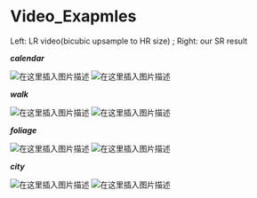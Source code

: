 # Video_Exapmles
Left: LR video(bicubic upsample to HR size) ;  Right:  our SR result

***calendar***

![在这里插入图片描述](https://img-blog.csdnimg.cn/20200715104358668.gif) 
![在这里插入图片描述](https://img-blog.csdnimg.cn/20200715111300602.gif)

***walk***

![在这里插入图片描述](https://img-blog.csdnimg.cn/20200715112456891.gif)
![在这里插入图片描述](https://img-blog.csdnimg.cn/202007151128268.gif)

***foliage***

![在这里插入图片描述](https://img-blog.csdnimg.cn/2020071511341225.gif) 
![在这里插入图片描述](https://img-blog.csdnimg.cn/20200715114207192.gif)

***city***

![在这里插入图片描述](https://img-blog.csdnimg.cn/20200715112159408.gif)
![在这里插入图片描述](https://img-blog.csdnimg.cn/20200715112159478.gif)
